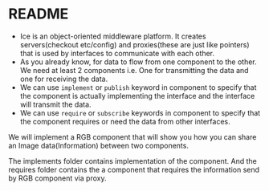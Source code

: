# README

- Ice is an object-oriented middleware platform. It creates servers(checkout etc/config) and proxies(these are just like pointers) that is used by interfaces to communicate with each other.
- As you already know, for data to flow from one component to the other. We need at least 2 components i.e. One for transmitting the data and one for receiving the data.
- We can use `implement` or `publish` keyword in component to specify that the component is actually implementing the interface and the interface will transmit the data.
- We can use `require` or `subscribe` keywords in component to specify that the component requires or need the data from other interfaces.

We will implement a RGB component that will show you how you can share an Image data(Information) between two components.

The implements folder contains implementation of the component. And the requires folder contains the a component that requires the information send by RGB component via proxy.